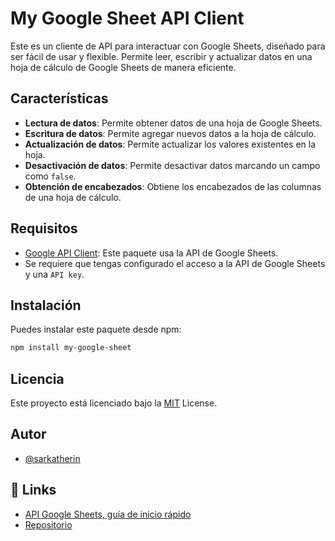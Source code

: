 # My Google Sheet API Client

Este es un cliente de API para interactuar con Google Sheets, diseñado para ser fácil de usar y flexible. Permite leer, escribir y actualizar datos en una hoja de cálculo de Google Sheets de manera eficiente.

## Características

- **Lectura de datos**: Permite obtener datos de una hoja de Google Sheets.
- **Escritura de datos**: Permite agregar nuevos datos a la hoja de cálculo.
- **Actualización de datos**: Permite actualizar los valores existentes en la hoja.
- **Desactivación de datos**: Permite desactivar datos marcando un campo como `false`.
- **Obtención de encabezados**: Obtiene los encabezados de las columnas de una hoja de cálculo.

## Requisitos

- [Google API Client](https://developers.google.com/sheets/api/quickstart/js): Este paquete usa la API de Google Sheets.
- Se requiere que tengas configurado el acceso a la API de Google Sheets y una `API key`.

## Instalación

Puedes instalar este paquete desde npm:

```bash
npm install my-google-sheet
```
## Licencia
Este proyecto está licenciado bajo la [MIT](https://choosealicense.com/licenses/mit/) License.
## Autor
- [@sarkatherin](https://www.github.com/sarkastherin)
## 🔗 Links
- [API Google Sheets, guía de inicio rápido](https://developers.google.com/workspace/sheets/api/quickstart/js?hl=es-419)
- [Repositorio](https://github.com/Sarkastherin/my-auth-google)

